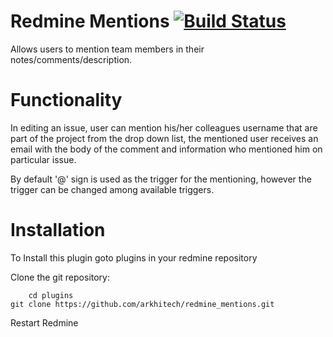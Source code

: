 Redmine Mentions [![Build Status](https://travis-ci.org/efigence/redmine_mentions.svg?branch=master)](https://travis-ci.org/efigence/redmine_mentions)
================

Allows users to mention team members in their notes/comments/description.

Functionality
==============
In editing an issue, user can mention his/her colleagues username that are part of the project from the drop down list, 
the mentioned user receives an email with the body of the comment and information who mentioned him on particular issue.

By default '@' sign is used as the trigger for the mentioning, however the trigger can be changed among available triggers.

Installation
==============
To Install this plugin goto plugins in your redmine repository

Clone the git repository: 

        cd plugins
	git clone https://github.com/arkhitech/redmine_mentions.git
        
Restart Redmine 
       
        

